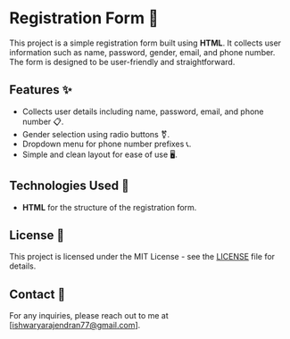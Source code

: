 # Registration Form 🎉

This project is a simple registration form built using **HTML**. It collects user information such as name, password, gender, email, and phone number. The form is designed to be user-friendly and straightforward.

## Features ✨

- Collects user details including name, password, email, and phone number 📋.
- Gender selection using radio buttons ⚧️.
- Dropdown menu for phone number prefixes 📞.
- Simple and clean layout for ease of use 🖥️.

## Technologies Used 🔧

- **HTML** for the structure of the registration form.

## License 📜

This project is licensed under the MIT License - see the [LICENSE](./LICENSE) file for details.

## Contact 📧

For any inquiries, please reach out to me at [ishwaryarajendran77@gmail.com].
